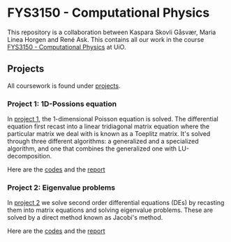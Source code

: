 # FYS3150 - Computational Physics

This repository is a collaboration between
Kaspara Skovli Gåsvær, Maria Linea Horgen and René Ask. This
contains all our work in the course [FYS3150 - Computational Physics](https://www.uio.no/studier/emner/matnat/fys/FYS3150/)
at UiO.

## Projects
All coursework is found under [projects](https://github.com/reneaas/ComputationalPhysics/tree/master/projects/).

### Project 1: 1D-Possions equation
In [project 1](https://github.com/reneaas/ComputationalPhysics/tree/master/projects/project1), the 1-dimensional Poisson equation is solved. The differential equation first recast into a linear tridiagonal matrix equation where the particular matrix we deal with
is known as a Toeplitz matrix. It's solved through three different algorithms: a generalized and a specialized algorithm, and one that
combines the generalized one with LU-decomposition.

Here are the [codes](https://github.com/reneaas/ComputationalPhysics/tree/master/projects/project1/codes) and the
[report](https://github.com/reneaas/ComputationalPhysics/tree/master/projects/project1/report/project1.pdf)

### Project 2: Eigenvalue problems
In [project 2](https://github.com/reneaas/ComputationalPhysics/tree/master/projects/project2) we solve second order differential equations (DEs) by recasting them into matrix equations and solving eigenvalue problems. These are solved by a direct method known as Jacobi's method.

Here are the [codes](https://github.com/reneaas/ComputationalPhysics/tree/master/projects/project2/codes) and the
[report](https://github.com/reneaas/ComputationalPhysics/tree/master/projects/project2/report/project2.pdf)
